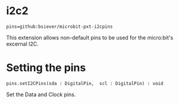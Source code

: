 # i2c2

```package
pins=github:bsiever/microbit-pxt-i2cpins
```

This extension allows non-default pins to be used for the micro:bit's excernal I2C.
# Setting the pins

```sig
pins.setI2CPins(sda : DigitalPin,  scl : DigitalPin) : void
```

Set the Data and Clock pins. 

<script src="https://makecode.com/gh-pages-embed.js"></script>
<script>makeCodeRender("{{ site.makecode.home_url }}", "{{ site.github.owner_name }}/{{ site.github.repository_name }}");</script>

